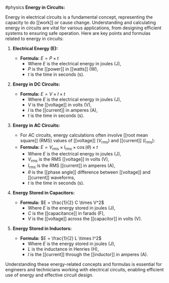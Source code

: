 #physics 
**Energy in Circuits:**

Energy in electrical circuits is a fundamental concept, representing the capacity to do [[work]] or cause change. Understanding and calculating energy in circuits are vital for various applications, from designing efficient systems to ensuring safe operation. Here are key points and formulas related to energy in circuits:

1. **Electrical Energy (E):**
   - **Formula:** $E = P \times t$
     - Where $E$ is the electrical energy in joules (J),
     - $P$ is the [[power]] in [[watts]] (W),
     - $t$ is the time in seconds (s).

2. **Energy in DC Circuits:**
   - **Formula:** $E = V \times I \times t$
     - Where $E$ is the electrical energy in joules (J),
     - $V$ is the [[voltage]] in volts (V),
     - $I$ is the [[current]] in amperes (A),
     - $t$ is the time in seconds (s).

3. **Energy in AC Circuits:**
   - For AC circuits, energy calculations often involve [[root mean square]] (RMS) values of [[voltage]] ($V_{\text{rms}}$) and [[current]] ($I_{\text{rms}}$):
   - **Formula:** $E = V_{\text{rms}} \times I_{\text{rms}} \times \cos(\theta) \times t$
     - Where $E$ is the electrical energy in joules (J),
     - $V_{\text{rms}}$ is the RMS [[voltage]] in volts (V),
     - $I_{\text{rms}}$ is the RMS [[current]] in amperes (A),
     - $\theta$ is the [[phase angle]] difference between [[voltage]] and [[current]] waveforms,
     - $t$ is the time in seconds (s).

4. **Energy Stored in Capacitors:**
   - **Formula:** $E = \frac{1}{2} C \times V^2$
     - Where $E$ is the energy stored in joules (J),
     - $C$ is the [[capacitance]] in farads (F),
     - $V$ is the [[voltage]] across the [[capacitor]] in volts (V).

5. **Energy Stored in Inductors:**
   - **Formula:** $E = \frac{1}{2} L \times I^2$
     - Where $E$ is the energy stored in joules (J),
     - $L$ is the inductance in Henries (H),
     - $I$ is the [[current]] through the [[inductor]] in amperes (A).

Understanding these energy-related concepts and formulas is essential for engineers and technicians working with electrical circuits, enabling efficient use of energy and effective circuit design.